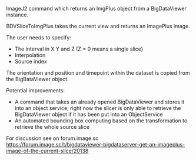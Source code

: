 ImageJ2 command which returns an ImgPlus object from a BigDataViewer instance.

BDVSliceToImgPlus takes the current view and returns an ImagePlus image.

The user needs to specify:
* The interval in X Y and Z (Z = 0 means a single slice)
* Interpolation
* Source index

The orientation and position and timepoint within the dataset is copied from the BigBataViewer object.

Potential improvements:
* A command that takes an already opened BigDataViewer and stores it into an object service; right now the slicer is only able to retrieve the BigDataViewer object if it has been put into an ObjectService
* An automated bounding box computing based on the transformation to retrieve the whole source slice


For discussion see on forum.image.sc https://forum.image.sc/t/bigdataviewer-bigdataserver-get-an-imageplus-image-of-the-current-slice/20138
